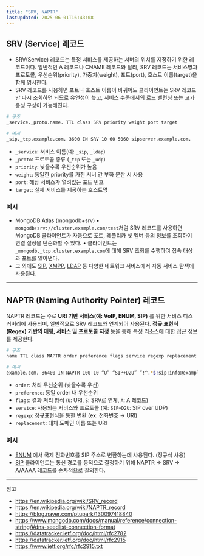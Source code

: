 ```yaml
---
title: "SRV, NAPTR"
lastUpdated: 2025-06-01T16:43:08
---
```

## SRV (Service) 레코드

- SRV(Service) 레코드는 특정 서비스를 제공하는 서버의 위치를 지정하기 위한 레코드이다.
 일반적인 A 레코드나 CNAME 레코드와 달리, SRV 레코드는 서비스명과 프로토콜, 우선순위(priority), 가중치(weight), 포트(port), 호스트 이름(target)을 함께 명시한다.
- SRV 레코드를 사용하면 포트나 호스트 이름이 바뀌어도 클라이언트는 SRV 레코드만 다시 조회하면 되므로 유연성이 높고, 서비스 수준에서의 로드 밸런싱 또는 고가용성 구성이 가능해진다.

```bash
# 구조
_service._proto.name. TTL class SRV priority weight port target

# 예시
_sip._tcp.example.com. 3600 IN SRV 10 60 5060 sipserver.example.com.
```

- `_service`: 서비스 이름(예: `_sip`, `_ldap`)
- `_proto`: 프로토콜 종류 (`_tcp` 또는 `_udp`)
- `priority`: 낮을수록 우선순위가 높음
- `weight`: 동일한 priority를 가진 서버 간 부하 분산 시 사용
- `port`: 해당 서비스가 열려있는 포트 번호
- `target`: 실제 서비스를 제공하는 호스트명

### 예시

- MongoDB Atlas (mongodb+srv)
 • `mongodb+srv://cluster.example.com/test`처럼 SRV 레코드를 사용하면 MongoDB 클라이언트가 자동으로 포트, 레플리카 셋 멤버 등의 정보를 조회하여 연결 설정을 단순화할 수 있다.
 • 클라이언트는 `_mongodb._tcp.cluster.example.com`에 대해 SRV 조회를 수행하여 접속 대상과 포트를 알아낸다.
- 그 외에도 [SIP](https://www.ietf.org/rfc/rfc3263.txt), [XMPP](https://en.wikipedia.org/wiki/XMPP), [LDAP](https://en.wikipedia.org/wiki/Lightweight_Directory_Access_Protocol) 등 다양한 네트워크 서비스에서 자동 서비스 탐색에 사용된다.

---

## NAPTR (Naming Authority Pointer) 레코드

NAPTR 레코드는 주로 **URI 기반 서비스(예: VoIP, ENUM, SIP)** 를 위한 서비스 디스커버리에 사용되며, 일반적으로 SRV 레코드와 연계되어 사용된다. **정규 표현식(Regex) 기반의 매핑, 서비스 및 프로토콜 지정** 등을 통해 특정 리소스에 대한 접근 정보를 제공한다.

```bash
# 구조
name TTL class NAPTR order preference flags service regexp replacement

# 예시
example.com. 86400 IN NAPTR 100 10 “U” “SIP+D2U” “!^.*$!sip:info@example.com!” .
```

- `order`: 처리 우선순위 (낮을수록 우선)
- `preference`: 동일 order 내 우선순위
- `flags`: 결과 처리 방식 (`U`: URI, `S`: SRV로 연계, `A`: A 레코드)
- `service`: 사용되는 서비스와 프로토콜 (예: `SIP+D2U`: SIP over UDP)
- `regexp`: 정규표현식을 통한 변환 (ex: 전화번호 → URI)
- `replacement`: 대체 도메인 이름 또는 URI

### 예시

- [ENUM](https://en.wikipedia.org/wiki/Telephone_number_mapping) 에서 국제 전화번호를 SIP 주소로 변환하는데 사용된다. (정규식 사용)
- [SIP](https://www.ietf.org/rfc/rfc3263.txt) 클라이언트는 통신 경로를 동적으로 결정하기 위해  NAPTR → SRV → A/AAAA 레코드를 순차적으로 질의한다.

---

참고

- <https://en.wikipedia.org/wiki/SRV_record>
- <https://en.wikipedia.org/wiki/NAPTR_record>
- <https://blog.naver.com/ptupark/130097418840>
- <https://www.mongodb.com/docs/manual/reference/connection-string/#dns-seedlist-connection-format>
- <https://datatracker.ietf.org/doc/html/rfc2782>
- <https://datatracker.ietf.org/doc/html/rfc2915>
- <https://www.ietf.org/rfc/rfc2915.txt>
